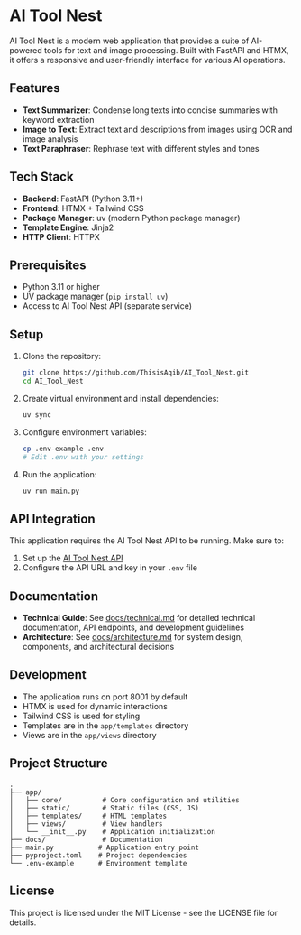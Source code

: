 # AI Tool Nest

AI Tool Nest is a modern web application that provides a suite of AI-powered tools for text and image processing. Built with FastAPI and HTMX, it offers a responsive and user-friendly interface for various AI operations.

## Features

- **Text Summarizer**: Condense long texts into concise summaries with keyword extraction
- **Image to Text**: Extract text and descriptions from images using OCR and image analysis
- **Text Paraphraser**: Rephrase text with different styles and tones

## Tech Stack

- **Backend**: FastAPI (Python 3.11+)
- **Frontend**: HTMX + Tailwind CSS
- **Package Manager**: uv (modern Python package manager)
- **Template Engine**: Jinja2
- **HTTP Client**: HTTPX

## Prerequisites

- Python 3.11 or higher
- UV package manager (`pip install uv`)
- Access to AI Tool Nest API (separate service)

## Setup

1. Clone the repository:
   ```bash
   git clone https://github.com/ThisisAqib/AI_Tool_Nest.git
   cd AI_Tool_Nest
   ```

2. Create virtual environment and install dependencies:
   ```bash
   uv sync
   ```

3. Configure environment variables:
   ```bash
   cp .env-example .env
   # Edit .env with your settings
   ```

4. Run the application:
   ```bash
   uv run main.py
   ```

## API Integration

This application requires the AI Tool Nest API to be running. Make sure to:
1. Set up the [AI Tool Nest API](https://github.com/ThisisAqib/AI_Tool_Nest_API)
2. Configure the API URL and key in your `.env` file

## Documentation

- **Technical Guide**: See [docs/technical.md](docs/technical.md) for detailed technical documentation, API endpoints, and development guidelines
- **Architecture**: See [docs/architecture.md](docs/architecture.md) for system design, components, and architectural decisions

## Development

- The application runs on port 8001 by default
- HTMX is used for dynamic interactions
- Tailwind CSS is used for styling
- Templates are in the `app/templates` directory
- Views are in the `app/views` directory

## Project Structure

```
.
├── app/
│   ├── core/          # Core configuration and utilities
│   ├── static/        # Static files (CSS, JS)
│   ├── templates/     # HTML templates
│   ├── views/         # View handlers
│   └── __init__.py    # Application initialization
├── docs/              # Documentation
├── main.py           # Application entry point
├── pyproject.toml    # Project dependencies
└── .env-example      # Environment template
```

## License

This project is licensed under the MIT License - see the LICENSE file for details.

